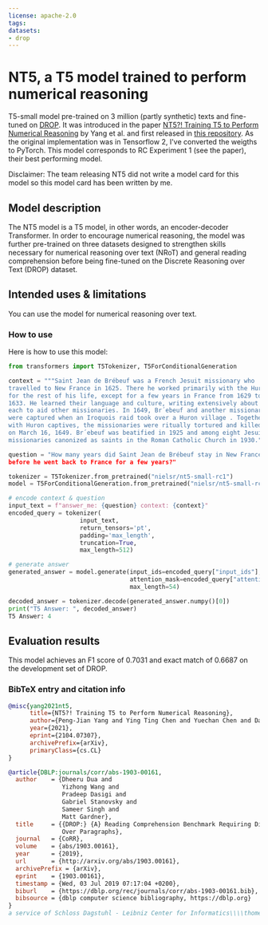 ```yaml
---
license: apache-2.0
tags:
datasets:
- drop
---
```


# NT5, a T5 model trained to perform numerical reasoning

T5-small model pre-trained on 3 million (partly synthetic) texts and fine-tuned on [DROP](https://allennlp.org/drop.html). It was introduced in the paper [NT5?! Training T5 to Perform Numerical Reasoning](https://arxiv.org/abs/2104.07307) by Yang et al. and first released in [this repository](https://github.com/lesterpjy/numeric-t5). As the original implementation was in Tensorflow 2, I've converted the weigths to PyTorch. This model corresponds to RC Experiment 1 (see the paper), their best performing model.

Disclaimer: The team releasing NT5 did not write a model card for this model so this model card has been written by me.

## Model description

The NT5 model is a T5 model, in other words, an encoder-decoder Transformer. In order to encourage numerical reasoning, the model was further pre-trained on three datasets designed to strengthen skills necessary for numerical reasoning over text (NRoT) and general reading comprehension before being fine-tuned on the Discrete Reasoning over Text (DROP) dataset.

## Intended uses & limitations

You can use the model for numerical reasoning over text. 

### How to use

Here is how to use this model:

```python
from transformers import T5Tokenizer, T5ForConditionalGeneration

context = """Saint Jean de Brébeuf was a French Jesuit missionary who
travelled to New France in 1625. There he worked primarily with the Huron
for the rest of his life, except for a few years in France from 1629 to
1633. He learned their language and culture, writing extensively about
each to aid other missionaries. In 1649, Br´ebeuf and another missionary
were captured when an Iroquois raid took over a Huron village . Together
with Huron captives, the missionaries were ritually tortured and killed
on March 16, 1649. Br´ebeuf was beatified in 1925 and among eight Jesuit
missionaries canonized as saints in the Roman Catholic Church in 1930."""

question = "How many years did Saint Jean de Brébeuf stay in New France 
before he went back to France for a few years?"

tokenizer = T5Tokenizer.from_pretrained("nielsr/nt5-small-rc1")
model = T5ForConditionalGeneration.from_pretrained("nielsr/nt5-small-rc1")

# encode context & question
input_text = f"answer_me: {question} context: {context}"
encoded_query = tokenizer(
                    input_text, 
                    return_tensors='pt', 
                    padding='max_length', 
                    truncation=True, 
                    max_length=512)

# generate answer
generated_answer = model.generate(input_ids=encoded_query["input_ids"], 
                                  attention_mask=encoded_query["attention_mask"], 
                                  max_length=54)

decoded_answer = tokenizer.decode(generated_answer.numpy()[0])
print("T5 Answer: ", decoded_answer)
T5 Answer: 4
```

## Evaluation results

This model achieves an F1 score of 0.7031 and exact match of 0.6687 on the development set of DROP. 


### BibTeX entry and citation info

```bibtex
@misc{yang2021nt5,
      title={NT5?! Training T5 to Perform Numerical Reasoning}, 
      author={Peng-Jian Yang and Ying Ting Chen and Yuechan Chen and Daniel Cer},
      year={2021},
      eprint={2104.07307},
      archivePrefix={arXiv},
      primaryClass={cs.CL}
}
```

```bibtex
@article{DBLP:journals/corr/abs-1903-00161,
  author    = {Dheeru Dua and
               Yizhong Wang and
               Pradeep Dasigi and
               Gabriel Stanovsky and
               Sameer Singh and
               Matt Gardner},
  title     = {{DROP:} {A} Reading Comprehension Benchmark Requiring Discrete Reasoning
               Over Paragraphs},
  journal   = {CoRR},
  volume    = {abs/1903.00161},
  year      = {2019},
  url       = {http://arxiv.org/abs/1903.00161},
  archivePrefix = {arXiv},
  eprint    = {1903.00161},
  timestamp = {Wed, 03 Jul 2019 07:17:04 +0200},
  biburl    = {https://dblp.org/rec/journals/corr/abs-1903-00161.bib},
  bibsource = {dblp computer science bibliography, https://dblp.org}
}
a service of Schloss Dagstuhl - Leibniz Center for Informatics\\\\thomebrowsesearchabout

```